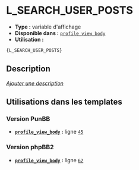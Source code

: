 # L_SEARCH_USER_POSTS
* __Type :__ variable d'affichage
* __Disponible dans :__ [`profile_view_body`](../tpl/var/profile_view_body.md)
* __Utilisation :__

```html
{L_SEARCH_USER_POSTS}
```

## Description
[*Ajouter une description*](https://fa-tvars.appspot.com/var/L_SEARCH_USER_POSTS)

## Utilisations dans les templates

### Version PunBB
* __[`profile_view_body`](../tpl/var/profile_view_body.md#readme) :__ ligne [`45`](../tpl/src/punbb/profile_view_body.tpl#L45)

### Version phpBB2
* __[`profile_view_body`](../tpl/var/profile_view_body.md#readme) :__ ligne [`62`](../tpl/src/subsilver/profile_view_body.tpl#L62)